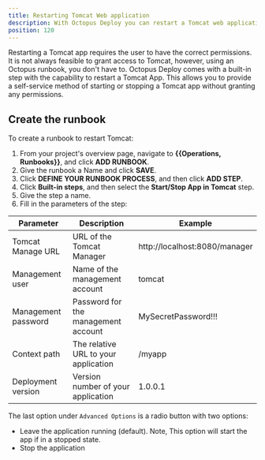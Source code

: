 ```yaml
---
title: Restarting Tomcat Web application
description: With Octopus Deploy you can restart a Tomcat web application as part of a routine operations task.
position: 120
---
```


Restarting a Tomcat app requires the user to have the correct permissions.  It is not always feasible to grant access to Tomcat, however, using an Octopus runbook, you don't have to.  Octopus Deploy comes with a built-in step with the capability to restart a Tomcat App.  This allows you to provide a self-service method of starting or stopping a Tomcat app without granting any permissions.

## Create the runbook

To create a runbook to restart Tomcat:

1. From your project's overview page, navigate to **{{Operations, Runbooks}}**, and click **ADD RUNBOOK**.
1. Give the runbook a Name and click **SAVE**.
1. Click **DEFINE YOUR RUNBOOK PROCESS**, and then click **ADD STEP**.
1. Click **Built-in steps**, and then select the **Start/Stop App in Tomcat** step.
1. Give the step a name.
1. Fill in the parameters of the step:

| Parameter  | Description | Example |
| ------------- | ------------- | ------------- |
| Tomcat Manage URL | URL of the Tomcat Manager | http://localhost:8080/manager |
| Management user | Name of the management account | tomcat |
| Management password | Password for the management account | MySecretPassword!!! |
| Context path | The relative URL to your application | /myapp |
| Deployment version | Version number of your application | 1.0.0.1 |

The last option under `Advanced Options` is a radio button with two options:
- Leave the application running (default). Note, This option will start the app if in a stopped state.
- Stop the application